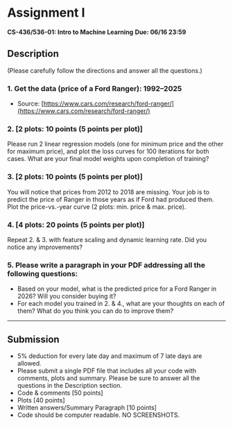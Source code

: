 # Assignment I

**CS-436/536-01: Intro to Machine Learning**
**Due: 06/16 23:59**

## Description

(Please carefully follow the directions and answer all the questions.)

### 1. Get the data (price of a Ford Ranger): 1992–2025

* Source: [https://www.cars.com/research/ford-ranger/](https://www.cars.com/research/ford-ranger/)

### 2. \[2 plots: 10 points (5 points per plot)]

Please run 2 linear regression models (one for minimum price and the other for maximum price), and plot the loss curves for 100 iterations for both cases.
What are your final model weights upon completion of training?

### 3. \[2 plots: 10 points (5 points per plot)]

You will notice that prices from 2012 to 2018 are missing. Your job is to predict the price of Ranger in those years as if Ford had produced them.
Plot the price-vs.-year curve (2 plots: min. price & max. price).

### 4. \[4 plots: 20 points (5 points per plot)]

Repeat 2. & 3. with feature scaling and dynamic learning rate.
Did you notice any improvements?

### 5. Please write a paragraph in your PDF addressing all the following questions:

* Based on your model, what is the predicted price for a Ford Ranger in 2026? Will you consider buying it?
* For each model you trained in 2. & 4., what are your thoughts on each of them? What do you think you can do to improve them?

---

## Submission

* 5% deduction for every late day and maximum of 7 late days are allowed.
* Please submit a single PDF file that includes all your code with comments, plots and summary. Please be sure to answer all the questions in the Description section.
* Code & comments \[50 points]
* Plots \[40 points]
* Written answers/Summary Paragraph \[10 points]
* Code should be computer readable. NO SCREENSHOTS.
